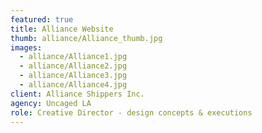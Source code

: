 ```yaml
---
featured: true
title: Alliance Website
thumb: alliance/Alliance_thumb.jpg
images:
  - alliance/Alliance1.jpg
  - alliance/Alliance2.jpg
  - alliance/Alliance3.jpg
  - alliance/Alliance4.jpg
client: Alliance Shippers Inc.
agency: Uncaged LA
role: Creative Director - design concepts & executions
---
```


